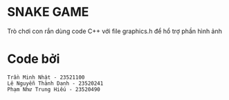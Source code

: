# SNAKE GAME
Trò chơi con rắn dùng code C++ với file graphics.h để hổ trợ phần hình ảnh

# Code bởi
```
Trần Minh Nhật - 23521100
Lê Nguyễn Thành Danh - 23520241
Phạm Như Trung Hiếu - 23520490
```
